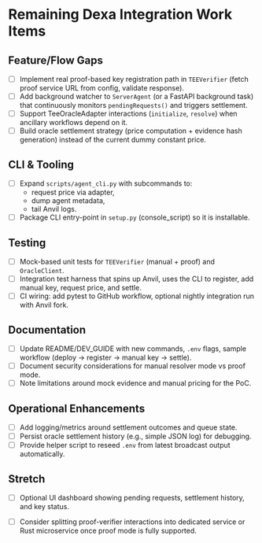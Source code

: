 # Remaining Dexa Integration Work Items

## Feature/Flow Gaps
- [ ] Implement real proof-based key registration path in `TEEVerifier` (fetch proof service URL from config, validate response).  
- [ ] Add background watcher to `ServerAgent` (or a FastAPI background task) that continuously monitors `pendingRequests()` and triggers settlement.  
- [ ] Support TeeOracleAdapter interactions (`initialize`, `resolve`) when ancillary workflows depend on it.  
- [ ] Build oracle settlement strategy (price computation + evidence hash generation) instead of the current dummy constant price.

## CLI & Tooling
- [ ] Expand `scripts/agent_cli.py` with subcommands to:  
  - request price via adapter,  
  - dump agent metadata,  
  - tail Anvil logs.  
- [ ] Package CLI entry-point in `setup.py` (console_script) so it is installable.

## Testing
- [ ] Mock-based unit tests for `TEEVerifier` (manual + proof) and `OracleClient`.  
- [ ] Integration test harness that spins up Anvil, uses the CLI to register, add manual key, request price, and settle.  
- [ ] CI wiring: add pytest to GitHub workflow, optional nightly integration run with Anvil fork.

## Documentation
- [ ] Update README/DEV_GUIDE with new commands, `.env` flags, sample workflow (deploy → register → manual key → settle).  
- [ ] Document security considerations for manual resolver mode vs proof mode.  
- [ ] Note limitations around mock evidence and manual pricing for the PoC.

## Operational Enhancements
- [ ] Add logging/metrics around settlement outcomes and queue state.  
- [ ] Persist oracle settlement history (e.g., simple JSON log) for debugging.  
- [ ] Provide helper script to reseed `.env` from latest broadcast output automatically.

## Stretch
- [ ] Optional UI dashboard showing pending requests, settlement history, and key status.  
- [ ] Consider splitting proof-verifier interactions into dedicated service or Rust microservice once proof mode is fully supported.

